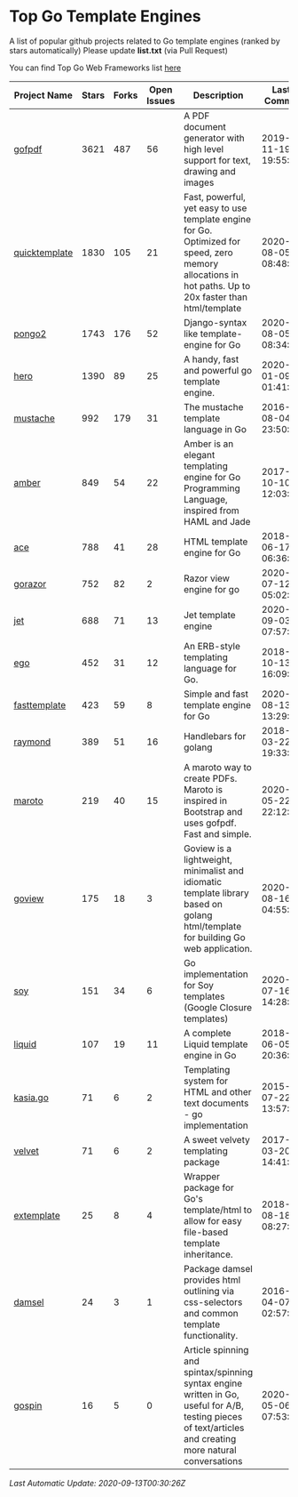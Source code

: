 # Top Go Template Engines
A list of popular github projects related to Go template engines (ranked by stars automatically)
Please update **list.txt** (via Pull Request)

You can find Top Go Web Frameworks list [here](https://github.com/mingrammer/go-web-framework-stars)

| Project Name | Stars | Forks | Open Issues | Description | Last Commit |
| ------------ | ----- | ----- | ----------- | ----------- | ----------- |
| [gofpdf](https://github.com/jung-kurt/gofpdf) | 3621 | 487 | 56 | A PDF document generator with high level support for text, drawing and images | 2019-11-19 19:55:53 |
| [quicktemplate](https://github.com/valyala/quicktemplate) | 1830 | 105 | 21 | Fast, powerful, yet easy to use template engine for Go. Optimized for speed, zero memory allocations in hot paths. Up to 20x faster than html/template | 2020-08-05 08:48:00 |
| [pongo2](https://github.com/flosch/pongo2) | 1743 | 176 | 52 | Django-syntax like template-engine for Go | 2020-08-05 08:34:17 |
| [hero](https://github.com/shiyanhui/hero) | 1390 | 89 | 25 | A handy, fast and powerful go template engine. | 2020-01-09 01:41:20 |
| [mustache](https://github.com/hoisie/mustache) | 992 | 179 | 31 | The mustache template language in Go | 2016-08-04 23:50:33 |
| [amber](https://github.com/eknkc/amber) | 849 | 54 | 22 | Amber is an elegant templating engine for Go Programming Language, inspired from HAML and Jade | 2017-10-10 12:03:22 |
| [ace](https://github.com/yosssi/ace) | 788 | 41 | 28 | HTML template engine for Go | 2018-06-17 06:36:59 |
| [gorazor](https://github.com/sipin/gorazor) | 752 | 82 | 2 | Razor view engine for go | 2020-07-12 05:02:27 |
| [jet](https://github.com/CloudyKit/jet) | 688 | 71 | 13 | Jet  template engine | 2020-09-03 07:57:25 |
| [ego](https://github.com/benbjohnson/ego) | 452 | 31 | 12 | An ERB-style templating language for Go. | 2018-10-13 16:09:26 |
| [fasttemplate](https://github.com/valyala/fasttemplate) | 423 | 59 | 8 | Simple and fast template engine for Go | 2020-08-13 13:29:39 |
| [raymond](https://github.com/aymerick/raymond) | 389 | 51 | 16 | Handlebars for golang | 2018-03-22 19:33:09 |
| [maroto](https://github.com/johnfercher/maroto) | 219 | 40 | 15 | A maroto way to create PDFs. Maroto is inspired in Bootstrap and uses gofpdf. Fast and simple. | 2020-05-22 22:12:30 |
| [goview](https://github.com/foolin/goview) | 175 | 18 | 3 | Goview is a lightweight, minimalist and idiomatic template library based on golang html/template for building Go web application. | 2020-08-16 04:55:52 |
| [soy](https://github.com/robfig/soy) | 151 | 34 | 6 | Go implementation for Soy templates (Google Closure templates) | 2020-07-16 14:28:10 |
| [liquid](https://github.com/osteele/liquid) | 107 | 19 | 11 | A complete Liquid template engine in Go | 2018-06-05 20:36:56 |
| [kasia.go](https://github.com/ziutek/kasia.go) | 71 | 6 | 2 | Templating system for HTML and other text documents - go implementation | 2015-07-22 13:57:53 |
| [velvet](https://github.com/gobuffalo/velvet) | 71 | 6 | 2 | A sweet velvety templating package | 2017-03-20 14:41:06 |
| [extemplate](https://github.com/dannyvankooten/extemplate) | 25 | 8 | 4 | Wrapper package for Go's template/html to allow for easy file-based template inheritance. | 2018-08-18 08:27:29 |
| [damsel](https://github.com/dskinner/damsel) | 24 | 3 | 1 | Package damsel provides html outlining via css-selectors and common template functionality. | 2016-04-07 02:57:10 |
| [gospin](https://github.com/m1/gospin) | 16 | 5 | 0 | Article spinning and spintax/spinning syntax engine written in Go, useful for A/B, testing pieces of text/articles and creating more natural conversations | 2020-05-06 07:53:55 |

*Last Automatic Update: 2020-09-13T00:30:26Z*